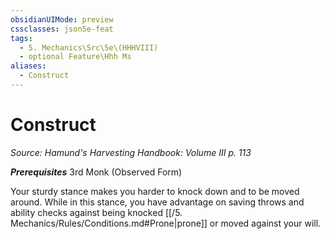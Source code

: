 ```yaml
---
obsidianUIMode: preview
cssclasses: json5e-feat
tags:
  - 5. Mechanics\Src\5e\(HHHVIII)
  - optional Feature\Hhh Ms
aliases:
  - Construct
---
```

# Construct
*Source: Hamund's Harvesting Handbook: Volume III p. 113*  

***Prerequisites*** 3rd Monk (Observed Form)

Your sturdy stance makes you harder to knock down and to be moved around. While in this stance, you have advantage on saving throws and ability checks against being knocked [[/5. Mechanics/Rules/Conditions.md#Prone\|prone]] or moved against your will.
